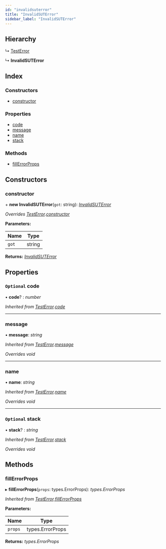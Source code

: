 ```yaml
---
id: "invalidsuterror"
title: "InvalidSUTError"
sidebar_label: "InvalidSUTError"
---
```


## Hierarchy

  ↳ [TestError](testerror.md)

  ↳ **InvalidSUTError**

## Index

### Constructors

* [constructor](invalidsuterror.md#constructor)

### Properties

* [code](invalidsuterror.md#optional-code)
* [message](invalidsuterror.md#message)
* [name](invalidsuterror.md#name)
* [stack](invalidsuterror.md#optional-stack)

### Methods

* [fillErrorProps](invalidsuterror.md#fillerrorprops)

## Constructors

###  constructor

\+ **new InvalidSUTError**(`got`: string): *[InvalidSUTError](invalidsuterror.md)*

*Overrides [TestError](testerror.md).[constructor](testerror.md#constructor)*

**Parameters:**

Name | Type |
------ | ------ |
`got` | string |

**Returns:** *[InvalidSUTError](invalidsuterror.md)*

## Properties

### `Optional` code

• **code**? : *number*

*Inherited from [TestError](testerror.md).[code](testerror.md#optional-code)*

___

###  message

• **message**: *string*

*Inherited from [TestError](testerror.md).[message](testerror.md#message)*

*Overrides void*

___

###  name

• **name**: *string*

*Inherited from [TestError](testerror.md).[name](testerror.md#name)*

*Overrides void*

___

### `Optional` stack

• **stack**? : *string*

*Inherited from [TestError](testerror.md).[stack](testerror.md#optional-stack)*

*Overrides void*

## Methods

###  fillErrorProps

▸ **fillErrorProps**(`props`: types.ErrorProps): *types.ErrorProps*

*Inherited from [TestError](testerror.md).[fillErrorProps](testerror.md#fillerrorprops)*

**Parameters:**

Name | Type |
------ | ------ |
`props` | types.ErrorProps |

**Returns:** *types.ErrorProps*

